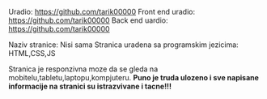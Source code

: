 Uradio: https://github.com/tarik00000
Front end uradio: https://github.com/tarik00000
Back end uardio: https://github.com/tarik00000

Naziv stranice: Nisi sama
Stranica uradena sa programskim jezicima: HTML,CSS,JS

Stranica je responzivna moze da se gleda na mobitelu,tabletu,laptopu,kompjuteru.
**Puno je truda ulozeno i sve napisane informacije na stranici su istrazvivane i tacne!!!**



